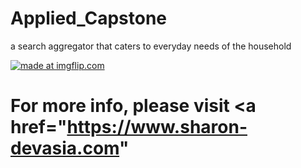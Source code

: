 # Applied_Capstone
a search aggregator that caters to everyday needs of the household

<a href="https://imgflip.com/gif/1z3lsu"><img src="https://i.imgflip.com/1z3lsu.gif" title="made at imgflip.com"/></a>


# For more info, please visit <a href="https://www.sharon-devasia.com" 
